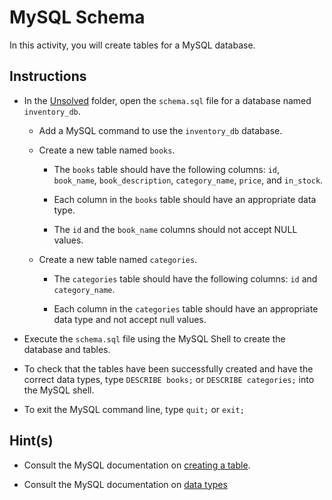 # MySQL Schema

In this activity, you will create tables for a MySQL database.

## Instructions

* In the [Unsolved](Unsolved/db) folder, open the `schema.sql` file for a database named `inventory_db`.

	* Add a MySQL command to use the `inventory_db` database.

	* Create a new table named `books`.

	  * The `books` table should have the following columns: `id`, `book_name`, `book_description`, `category_name`, `price`, and `in_stock`.

	  * Each column in the `books` table should have an appropriate data type. 

	  * The `id` and the `book_name` columns should not accept NULL values. 

	* Create a new table named `categories`.

	  * The `categories` table should have the following columns: `id` and `category_name`.

	  * Each column in the `categories` table should have an appropriate data type and not accept null values.
	  
* Execute the `schema.sql` file using the MySQL Shell to create the database and tables.

* To check that the tables have been successfully created and have the correct data types, type `DESCRIBE books;` or `DESCRIBE categories;` into the MySQL shell. 

* To exit the MySQL command line, type `quit;` or `exit;`

## Hint(s)

* Consult the MySQL documentation on [creating a table](https://dev.mysql.com/doc/refman/8.0/en/creating-tables.html).

* Consult the MySQL documentation on [data types](https://dev.mysql.com/doc/refman/8.0/en/data-types.html)


